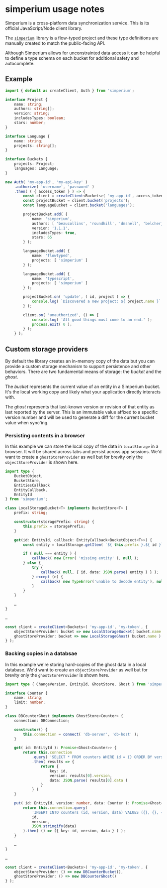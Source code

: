 # simperium usage notes

Simperium is a cross-platform data synchronization service.
This is its official JavaScript/Node client library.

The [`simperium`](https://github.com/automattic/node-simperium) library is a flow-typed project and these type definitions are manually created to match the public-facing API.

Although Simperium allows for unconstrainted data access it can be helpful to define a type schema on each bucket for additional safety and autocomplete.

## Example

```ts
import { default as createClient, Auth } from 'simperium';

interface Project {
    name: string;
    authors: string[];
    version: string;
    includesTypes: boolean;
    stars: number;
}

interface Language {
    name: string;
    projects: string[];
}

interface Buckets {
    projects: Project;
    languages: Language;
}

new Auth( 'my-app-id', 'my-api-key' )
    .authorize( 'username', 'password' )
    .then( ( { access_token } ) => {
        const client = createClient<Buckets>( 'my-app-id', access_token );
        const projectBucket = client.bucket('projects');
        const languageBucket = client.bucket('languages');

        projectBucket.add( {
            name: 'simperium',
            authors: [ 'beaucollins', 'roundhill', 'dmsnell', 'belcherj' ],
            version: '1.1.1',
            includesTypes: true,
            stars: 65
        } );

        languageBucket.add( {
            name: 'flowtyped',
            projects: [ 'simperium' ]
        } );

        languageBucket.add( {
            name: 'typescript',
            projects: [ 'simperium' ]
        } );

        projectBucket.on( 'update', ( id, project ) => {
            console.log( `Discovered a new project: ${ project.name }` );
        } );

        client.on( 'unauthorized', () => {
            console.log( 'All good things must come to an end.' );
            process.exit( 0 );
        } );
    } );
```

## Custom storage providers

By default the library creates an in-memory copy of the data but you can provide
a custom storage mechanism to support persistence and other behaviors. There are
two fundamental means of storage: the _bucket_ and the _ghost_.

The _bucket_ represents the current value of an entity in a Simperium bucket. It's
the local working copy and likely what your application directly interacts with.

The _ghost_ represents that last-known version or revision of that entity as last
reported by the server. This is an immutable value affixed to a specific version
number and will be used to generate a diff for the current bucket value when sync'ing.

### Persisting contents in a browser

In this example we can store the local copy of the data in `localStorage` in a browser.
It will be shared across tabs and persist across app sessions.
We'd want to create a `ghostStoreProvider` as well but for brevity only
the `objectStoreProvider` is shown here.

```ts
import type {
    BucketObject,
    BucketStore,
    EntitiesCallback
    EntityCallback,
    EntityId
} from 'simperium';

class LocalStorageBucket<T> implements BucketStore<T> {
    prefix: string;

    constructor(storagePrefix: string) {
        this.prefix = storagePrefix;
    }

    get(id: EntityId, callback: EntityCallback<BucketObject<T>>) {
        const entity = localStorage.getItem( `${ this.prefix }.${ id }` );

        if ( null === entity ) {
            callback( new Error( 'missing entity' ), null );
        } else {
            try {
                callback( null, { id, data: JSON.parse( entity ) } );
            } except (e) {
                callback( new TypeError('unable to decode entity'), null );
            }
        }
    }

    …
}

…

const client = createClient<Buckets>( 'my-app-id', 'my-token', {
    objectStoreProvider: bucket => new LocalStorageBucket( bucket.name ),
    ghostStoreProvider: bucket => new LocalStorageGhost( bucket.name )
} );
```

### Backing copies in a databsae

In this example we're storing hard-copies of the ghost data in a local database.
We'd want to create an `objectStoreProvider` as well but for brevity only
the `ghostStoreProvider` is shown here.

```ts
import type { ChangeVersion, EntityId, GhostStore, Ghost } from 'simperium';

interface Counter {
    name: string;
    limit: number;
}

class DBCounterGhost implements GhostStore<Counter> {
    connection: DBConnection;

    constructor() {
        this.connection = connect( 'db-server', 'db-host' );
    }

    get( id: EntityId ): Promise<Ghost<Counter>> {
        return this.connection
            .query( 'SELECT * FROM counters WHERE id = {} ORDER BY version DESC', id )
            .then( results => {
                return {
                    key: id,
                    version: results[0].version,
                    data: JSON.parse( results[0].data )
                }
            } )
    }

    put( id: EntityId, version: number, data: Counter ): Promise<Ghost<Counter>> {
        return this.connection.query(
            'INSERT INTO counters (id, version, data) VALUES ({}, {}, {})',
            id,
            version,
            JSON.stringify(data)
        ).then( () => ({ key: id, version, data } ) );
    }

    …
}

…

const client = createClient<Buckets>( 'my-app-id', 'my-token', {
    objectStoreProvider: () => new DBCounterBucket(),
    ghostStoreProvider: () => new DBCounterGhost()
} );
```